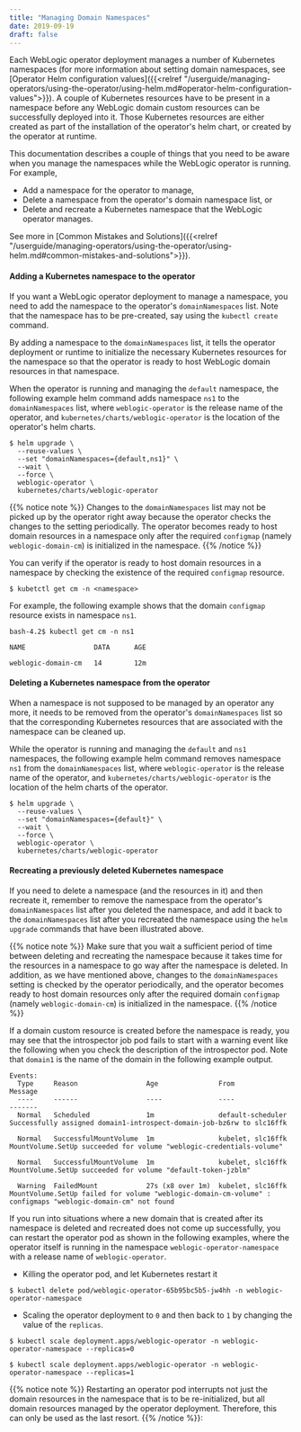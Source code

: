 ```yaml
---
title: "Managing Domain Namespaces"
date: 2019-09-19
draft: false
---
```


Each WebLogic operator deployment manages a number of Kubernetes namespaces (for more information about setting domain namespaces, see [Operator Helm configuration values]({{<relref "/userguide/managing-operators/using-the-operator/using-helm.md#operator-helm-configuration-values">}}). A couple of Kubernetes resources
have to be present in a namespace before any WebLogic domain custom resources can be successfully 
deployed into it.
Those Kubernetes resources are either created as part of the installation
of the operator's helm chart, or created by the operator at runtime.

This documentation describes a couple of things that you need to be aware when you manage the namespaces while the WebLogic operator is running. For example,
* Add a namespace for the operator to manage,
* Delete a namespace from the operator's domain namespace list, or 
* Delete and recreate a Kubernetes namespace that the WebLogic operator manages.

See more in [Common Mistakes and Solutions]({{<relref "/userguide/managing-operators/using-the-operator/using-helm.md#common-mistakes-and-solutions">}}).

#### Adding a Kubernetes namespace to the operator
If you want a WebLogic operator deployment to manage a namespace, you need to add the namespace to the operator's `domainNamespaces` list. Note that the namespace has to be pre-created, say using the `kubectl create` command.

By adding a namespace to the `domainNamespaces` list, it tells the operator deployment or runtime 
to initialize the necessary Kubernetes resources for the namespace so that the operator is ready to host WebLogic domain resources in that namespace.

When the operator is running and managing the `default` namespace, the following example helm command adds namespace `ns1` to the `domainNamespaces` list, where `weblogic-operator` is the release name of the operator, and `kubernetes/charts/weblogic-operator` is the location of the operator's helm charts.

```
$ helm upgrade \
  --reuse-values \
  --set "domainNamespaces={default,ns1}" \
  --wait \
  --force \
  weblogic-operator \
  kubernetes/charts/weblogic-operator
```

{{% notice note %}}
Changes to the `domainNamespaces` list may not be picked up by the operator right away because the operator 
checks the changes to the setting periodically. The operator becomes ready to host domain resources in 
a namespace only after the required `configmap` (namely `weblogic-domain-cm`) is initialized in the namespace.
{{% /notice %}}
 
You can verify if the operator is ready to host domain resources in a namespace by checking the existence of the required `configmap` resource.

```
$ kubetctl get cm -n <namespace>
```

For example, the following example shows that the domain `configmap` resource exists in namespace `ns1`.

```
bash-4.2$ kubectl get cm -n ns1

NAME                 DATA      AGE

weblogic-domain-cm   14        12m
```

####  Deleting a Kubernetes namespace from the operator
When a namespace is not supposed to be managed by an operator any more, it needs to be removed from 
the operator's `domainNamespaces` list so that the corresponding Kubernetes resources that are 
associated with the namespace can be cleaned up. 

While the operator is running and managing the `default` and `ns1` namespaces, the following example helm 
command removes namespace `ns1` from the `domainNamespaces` list, where `weblogic-operator` is the release 
name of the operator, and `kubernetes/charts/weblogic-operator` is the location of the helm charts of the operator.

```
$ helm upgrade \
  --reuse-values \
  --set "domainNamespaces={default}" \
  --wait \
  --force \
  weblogic-operator \
  kubernetes/charts/weblogic-operator

```

#### Recreating a previously deleted Kubernetes namespace

If you need to delete a namespace (and the resources in it) and then recreate it,
remember to remove the namespace from the operator's `domainNamespaces` list 
after you deleted the namespace, and add it back to the `domainNamespaces` list after you recreated the namespace
using the `helm upgrade` commands that have been illustrated above.

{{% notice note %}}
Make sure that you wait a sufficient period of time between deleting and recreating the 
namespace because it takes time for the resources in a namespace to go way after the namespace is deleted.
In addition, as we have mentioned above, changes to the `domainNamespaces` setting is checked by the operator 
periodically, and the operator becomes ready to host domain resources only after the required domain 
`configmap` (namely `weblogic-domain-cm`) is initialized in the namespace.
{{% /notice %}}

If a domain custom resource is created before the namespace is ready, you may see that the introspector job pod 
fails to start with a warning event like the following when you check the description of the introspector pod. 
Note that `domain1` is the name of the domain in the following example output.

```
Events:
  Type     Reason                 Age               From               Message
  ----     ------                 ----              ----               -------
  Normal   Scheduled              1m                default-scheduler  Successfully assigned domain1-introspect-domain-job-bz6rw to slc16ffk

  Normal   SuccessfulMountVolume  1m                kubelet, slc16ffk  MountVolume.SetUp succeeded for volume "weblogic-credentials-volume"

  Normal   SuccessfulMountVolume  1m                kubelet, slc16ffk  MountVolume.SetUp succeeded for volume "default-token-jzblm"

  Warning  FailedMount            27s (x8 over 1m)  kubelet, slc16ffk  MountVolume.SetUp failed for volume "weblogic-domain-cm-volume" : configmaps "weblogic-domain-cm" not found

```

If you run into situations where a new domain that is created after its namespace is deleted and recreated 
does not come up successfully, you can restart the operator pod as shown in the following examples, where 
the operator itself is running in the namespace `weblogic-operator-namespace` with a release name
of `weblogic-operator`.

* Killing the operator pod, and let Kubernetes restart it

```
$ kubectl delete pod/weblogic-operator-65b95bc5b5-jw4hh -n weblogic-operator-namespace
```

* Scaling the operator deployment to `0` and then back to `1` by changing the value of the `replicas`. 

```
$ kubectl scale deployment.apps/weblogic-operator -n weblogic-operator-namespace --replicas=0
```

```
$ kubectl scale deployment.apps/weblogic-operator -n weblogic-operator-namespace --replicas=1
```

{{% notice note %}}
Restarting an operator pod interrupts not just the domain resources in the namespace that is to be re-initialized, 
but all domain resources managed by the operator deployment. Therefore, this can only be used as the last resort.
{{% /notice %}}:

